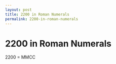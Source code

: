 ```yaml
---
layout: post
title: 2200 in Roman Numerals
permalink: 2200-in-roman-numerals
---
```


# 2200 in Roman Numerals

2200 = MMCC
